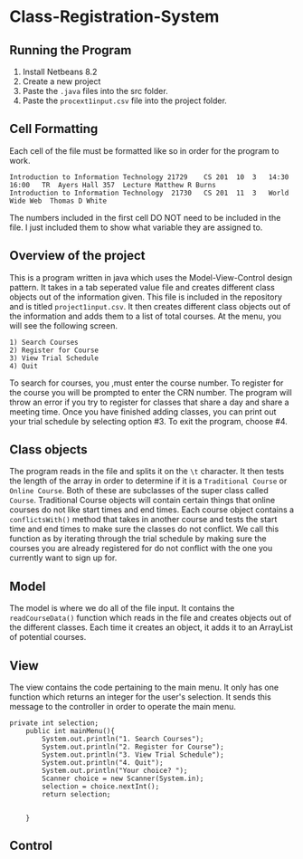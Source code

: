 # Class-Registration-System
## Running the Program
1. Install Netbeans 8.2
2. Create a new project 
3. Paste the `.java` files into the src folder.
4. Paste the `procext1input.csv` file into the project folder.

## Cell Formatting 
Each cell of the file must be formatted like so in order for the program to work. 
```
Introduction to Information Technology 21729	CS 201	10	3	14:30	16:00	TR	Ayers Hall 357	Lecture	Matthew R Burns
Introduction to Information Technology	21730	CS 201	11	3	World Wide Web	Thomas D White				
```
The numbers included in the first cell DO NOT need to be included in the file. I just included them to show what variable they are assigned to.

## Overview of the project
This is a program written in java which uses the Model-View-Control design pattern. It takes in a tab seperated value file and creates different class objects out of the information given. This file is included in the repository and is titled `project1input.csv`. It then creates different class objects out of the information and adds them to a list of total courses. At the menu, you will see the following screen.
```
1) Search Courses
2) Register for Course
3) View Trial Schedule
4) Quit
```
To search for courses, you ,must enter the course number. To register for the course you will be prompted to enter the CRN number. The program will throw an error if you try to register for classes that share a day and share a meeting time. Once you have finished adding classes, you can print out your trial schedule by selecting option #3. To exit the program, choose #4.

## Class objects
The program reads in the file and splits it on the `\t` character. It then tests the length of the array in order to determine if it is a `Traditional Course` or `Online Course`. Both of these are subclasses of the super class called `Course`. Traditional Course objects will contain certain things that online courses do not like start times and end times. Each course object contains a `conflictsWith()` method that takes in another course and tests the start time and end times to make sure the classes do not conflict. We call this function as by iterating through the trial schedule by making sure the courses you are already registered for do not conflict with the one you currently want to sign up for.

## Model
The model is where we do all of the file input. It contains the `readCourseData()` function which reads in the file and creates objects out of the different classes. Each time it creates an object, it adds it to an ArrayList of potential courses. 

## View
The view contains the code pertaining to the main menu. It only has one function which returns an integer for the user's selection. It sends this message to the controller in order to operate the main menu.
```
private int selection;
    public int mainMenu(){
        System.out.println("1. Search Courses");
        System.out.println("2. Register for Course");
        System.out.println("3. View Trial Schedule");
        System.out.println("4. Quit");
        System.out.println("Your choice? ");
        Scanner choice = new Scanner(System.in);
        selection = choice.nextInt();
        return selection;
        
        
    }

```



## Control

